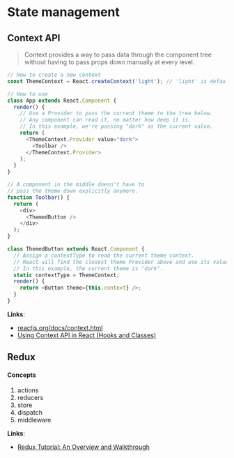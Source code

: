 # State management

## Context API

> Context provides a way to pass data through the component tree without having to pass props down manually at every level.


```JavaScript
// How to create a new context
const ThemeContext = React.createContext('light'); // 'light' is default value

// How to use
class App extends React.Component {
  render() {
    // Use a Provider to pass the current theme to the tree below.
    // Any component can read it, no matter how deep it is.
    // In this example, we're passing "dark" as the current value.
    return (
      <ThemeContext.Provider value="dark">
        <Toolbar />
      </ThemeContext.Provider>
    );
  }
}

// A component in the middle doesn't have to
// pass the theme down explicitly anymore.
function Toolbar() {
  return (
    <div>
      <ThemedButton />
    </div>
  );
}

class ThemedButton extends React.Component {
  // Assign a contextType to read the current theme context.
  // React will find the closest theme Provider above and use its value.
  // In this example, the current theme is "dark".
  static contextType = ThemeContext;
  render() {
    return <Button theme={this.context} />;
  }
}

```


**Links**:
* [reactjs.org/docs/context.html](https://reactjs.org/docs/context.html)
* [Using Context API in React (Hooks and Classes)](https://www.taniarascia.com/using-context-api-in-react/)

## Redux

#### Concepts

1. actions
2. reducers
3. store
4. dispatch
5. middleware

**Links**:
* [Redux Tutorial: An Overview and Walkthrough](https://www.taniarascia.com/redux-react-guide/)
